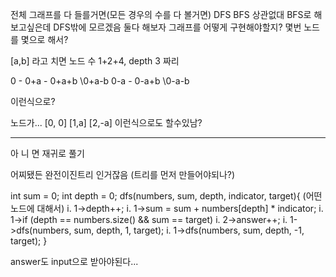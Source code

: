 전체 그래프를 다 들를거면(모든 경우의 수를 다 볼거면) DFS BFS 상관없대
BFS로 해보고싶은데 DFS밖에 모르겠음 둘다 해보자
그래프를 어떻게 구현해야할지? 몇번 노드를 몇으로 해서?

[a,b] 라고 치면 노드 수 1+2+4, depth 3 짜리

0 - 0+a - 0+a+b
         \0+a-b
    0-a - 0-a+b
         \0-a-b

이런식으로?

노드가...
[0, 0] [1,a] [2,-a] 이런식으로도 할수있남?

------------------------------------------------------------------------------------------------
아 니 면
재귀로 풀기

어찌됐든 완전이진트리 인거잖음
(트리를 먼저 만들어야되나?)

int sum = 0;
int depth = 0;
dfs(numbers, sum, depth, indicator, target){
(어떤 노드에 대해서)
i. 1->depth++;
i. 1->sum = sum + numbers[depth] * indicator;
i. 1->if (depth == numbers.size() && sum == target)
i. 2->answer++;
i. 1->dfs(numbers, sum, depth, 1, target);
i. 1->dfs(numbers, sum, depth, -1, target);
}

answer도 input으로 받아야된다...